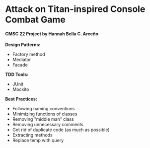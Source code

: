# Attack on Titan-inspired Console Combat Game
#### CMSC 22 Project by Hannah Bella C. Arceño


__Design Patterns:__
* Factory method
* Mediator
* Facade

__TDD Tools:__
* JUnit
* Mockito
	
__Best Practices:__
* Following naming conventions
* Minimizing functions of classes
* Removing "middle man" class
* Removing unnecessary comments
* Get rid of duplicate code (as much as possible)
* Extracting methods
* Replace temp with query

